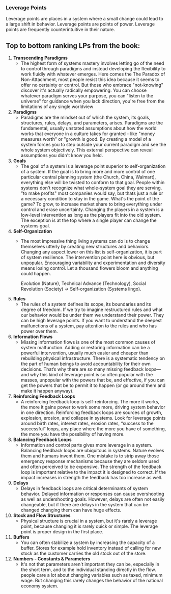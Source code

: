 ### Leverage Points
 Leverage points are places in a system where a small change could lead to a large shift in behavior. Leverage points are points of power. Leverage points are frequently counterintuitive in their nature.

## Top to bottom ranking LPs from the book:
1. **Transcending Paradigms** 
	- The highest form of systems mastery involves letting go of the need to control through paradigms and instead developing the flexibility to work fluidly with whatever emerges. Here comes the The Paradox of Non-Attachment, most people resist this idea because it seems to offer no certainty or control. But those who embrace "not-knowing" discover it's actually radically empowering. You can choose whatever paradigm serves your purpose, you can "listen to the universe" for guidance when you lack direction, you're free from the limitations of any single worldview
2. **Paradigms**
	- Paradigms are the mindset out of which the system, its goals, structures, rules, delays, and parameters, arises. Paradigms are the fundamental, usually unstated assumptions about how the world works that everyone in a culture takes for granted - like "money measures worth" or "growth is good. By creating a model of a system forces you to step outside your current paradigm and see the whole system objectively. This external perspective can reveal assumptions you didn't know you held. 
3. **Goals** 
	- The goal of a system is a leverage point superior to self-organization of a system. If the goal is to bring more and more control of one particular central planning system (the Church, China, Walmart), everything else will be twisted to conform to that goal. People within systems don't recognize what whole-system goal they are serving. "to make profits" most companies would say, but thats just a rule or a necessary condition to stay in the game. What's the point of the game? To grow, to increase market share to bring everything under control and erase uncertainty. Changing the players in a system is a low-level intervention as long as the players fit into the old system. The exception is at the top where a single player can change the systems goal.
4. **Self-Organization** 
	- The most impressive thing living systems can do is to change themselves utterly by creating new structures and behaviors. Changing any aspect lower on this list is self-organization, it is part of system resilience. The intervention point here is obvious, but unpopular. Encouraging variability and experimentation and diversity means losing control. Let a thousand flowers bloom and anything could happen.
	
		Evolution (Nature), Technical Advance (Technology), Social Revolution (Society) -> Self-organization (Systems lingo). 
5. **Rules** 
	- The rules of a system defines its scope, its boundaries and its degree of freedom. If we try to imagine restructured rules and what our behavior would be under them we understand their power. They can be high leverage points. If you want to understand the deepest malfunctions of a system, pay attention to the rules and who has power over them. 
6. **Information Flows** 
	- Missing information flows is one of the most common causes of system malfunction. Adding or restoring information can be a powerful intervention, usually much easier and cheaper than rebuilding physical infrastructure. There is a systematic tendency on the part of human beings to avoid accountability for their own decisions. That’s why there are so many missing feedback loops—and why this kind of leverage point is so often popular with the masses, unpopular with the powers that be, and effective, if you can get the powers that be to permit it to happen (or go around them and make it happen anyway).
7. **Reinforcing Feedback Loops** 
	- A reinforcing feedback loop is self-reinforcing. The more it works, the more it gains power to work some more, driving system behavior in one direction. Reinforcing feedback loops are sources of growth, explosion, erosion, and collapse in systems. Look for leverage points around birth rates, interest rates, erosion rates, “success to the successful” loops, any place where the more you have of something, the more you have the possibility of having more.
8. **Balancing Feedback Loops**  
	- Information and control parts gives more leverage in a system. Balancing feedback loops are ubiquitous in systems. Nature evolves them and humans invent them. One mistake is to strip away those emergency response mechanisms because they are seldom used and often perceived to be expensive. The strength of the feedback loop is important relative to the impact it is designed to correct. If the impact increases in strength the feedback has too increase as well.
9. **Delays**   
	- Delays in feedback loops are critical determinants of system behavior. Delayed information or responses can cause overshooting as well as undershooting goals. However, delays are often not easily changeable, but if there are delays in the system that can be changed changing them can have huge effects.
10. **Stock and Flow Structures**   
	- Physical structure is crucial in a system, but it's rarely a leverage point, because changing it is rarely quick or simple. The leverage point is proper design in the first place. 
11. **Buffers** 
	- You can often stabilize a system by increasing the capacity of a buffer. Stores for example hold inventory instead of calling for new stock as the customer carries the old stock out of the store.
12. **Numbers - Constants & Parameters**
	- It's not that parameters aren't important they can be, especially in the short term, and to the individual standing directly in the flow. people care a lot about changing variables such as taxed, minimum wage. But changing this rarely changes the behavior of the national economy system.
